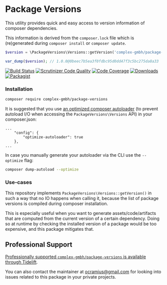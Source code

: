 # Package Versions

This utility provides quick and easy access to version information of composer dependencies.

This information is derived from the ```composer.lock``` file which is (re)generated during ```composer install``` or ```composer update```.

```php
$version = \PackageVersions\Versions::getVersion('complex-gmbh/package-versions');

var_dump($version); // 1.0.0@0beec7b5ea3f0fdbc95d0dd47f3c5bc275da8a33
```

[![Build Status](https://travis-ci.org/complex-gmbh/PackageVersions.svg?branch=master)](https://travis-ci.org/complex-gmbh/PackageVersions)
[![Scrutinizer Code Quality](https://scrutinizer-ci.com/g/complex-gmbh/PackageVersions/badges/quality-score.png?b=master)](https://scrutinizer-ci.com/g/complex-gmbh/PackageVersions/?branch=master)
[![Code Coverage](https://scrutinizer-ci.com/g/complex-gmbh/PackageVersions/badges/coverage.png?b=master)](https://scrutinizer-ci.com/g/complex-gmbh/PackageVersions/?branch=master)
[![Downloads](https://img.shields.io/packagist/dt/complex-gmbh/package-versions.svg)](https://packagist.org/packages/complex-gmbh/package-versions)
[![Packagist](https://img.shields.io/packagist/v/complex-gmbh/package-versions.svg)](https://packagist.org/packages/complex-gmbh/package-versions)

### Installation

```sh
composer require complex-gmbh/package-versions
```

It is suggested that you use [an optimized composer autoloader](https://getcomposer.org/doc/06-config.md#optimize-autoloader) (to prevent autoload I/O when accessing the `PackageVersions\Versions` API) in your composer.json:
```
...
    "config": {
        "optimize-autoloader": true
    },
...
```

In case you manually generate your autoloader via the CLI use the `--optimize` flag:

```sh
composer dump-autoload --optimize
```

### Use-cases

This repository implements `PackageVersions\Versions::getVersion()` in such a way that no IO
happens when calling it, because the list of package versions is compiled during composer
installation.

This is especially useful when you want to generate assets/code/artifacts that are computed from
the current version of a certain dependency. Doing so at runtime by checking the installed
version of a package would be too expensive, and this package mitigates that.

## Professional Support

[Professionally supported `complex-gmbh/package-versions` is available through Tidelift](https://tidelift.com/subscription/pkg/packagist-ocramius-package-versions?utm_source=packagist-ocramius-package-versions&utm_medium=referral&utm_campaign=readme).

You can also contact the maintainer at ocramius@gmail.com for looking into issues related to this package
in your private projects.
